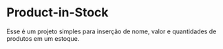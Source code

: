 # Product-in-Stock
Esse é um projeto simples para inserção de nome, valor e quantidades de produtos em um estoque.
